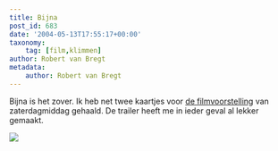```yaml
---
title: Bijna
post_id: 683
date: '2004-05-13T17:55:17+00:00'
taxonomy:
    tag: [film,klimmen]
author: Robert van Bregt
metadata:
    author: Robert van Bregt
---
```

Bijna is het zover. Ik heb net twee kaartjes voor [de filmvoorstelling](../touching-the-void) van zaterdagmiddag gehaald. De trailer heeft me in ieder geval al lekker gemaakt.

![](https://www.youtube.com/watch?v=t65VrYZ2U9s)